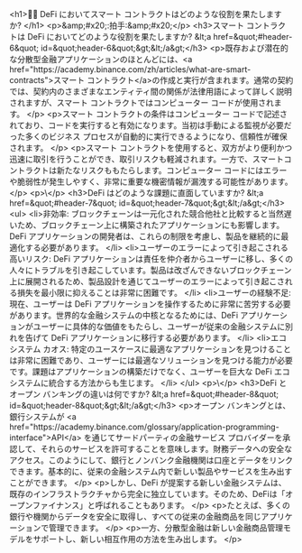 <p>&lt;h1&gt;👩🏫 DeFi においてスマート コントラクトはどのような役割を果たしますか? &lt;/h1&gt;
&lt;p&gt;&amp;amp;#x20;:拍手:&amp;amp;#x20;&lt;/p&gt;
&lt;h3&gt;スマート コントラクトは DeFi においてどのような役割を果たしますか? &amp;lt;a href=&amp;quot;#header-6&amp;quot; id=&amp;quot;header-6&amp;quot;&amp;gt;&amp;lt;/a&amp;gt;&lt;/h3&gt;
&lt;p&gt;既存および潜在的な分散型金融アプリケーションのほとんどには、&lt;a href=&quot;https://academy.binance.com/zh/articles/what-are-smart-contracts&quot;&gt;スマート コントラクト&lt;/a&gt;の作成と実行が含まれます。通常の契約では、契約内のさまざまなエンティティ間の関係が法律用語によって詳しく説明されますが、スマート コントラクトではコンピューター コードが使用されます。 &lt;/p&gt;
&lt;p&gt;スマート コントラクトの条件はコンピューター コードで記述されており、コードを実行すると有効になります。当初は手動による監視が必要だった多くのビジネス プロセスが自動的に実行できるようになり、信頼性が確保されます。 &lt;/p&gt;
&lt;p&gt;スマート コントラクトを使用すると、双方がより便利かつ迅速に取引を行うことができ、取引リスクも軽減されます。一方で、スマートコントラクトは新たなリスクももたらします。コンピューター コードにはエラーや脆弱性が発生しやすく、非常に重要な機密情報が漏洩する可能性があります。 &lt;/p&gt;
&lt;p&gt;\&lt;/p&gt;
&lt;h3&gt;DeFi はどのような課題に直面していますか? &amp;lt;a href=&amp;quot;#header-7&amp;quot; id=&amp;quot;header-7&amp;quot;&amp;gt;&amp;lt;/a&amp;gt;&lt;/h3&gt;
&lt;ul&gt;
&lt;li&gt;非効率: ブロックチェーンは一元化された競合他社と比較すると当然遅いため、ブロックチェーン上に構築されたアプリケーションにも影響します。 DeFi アプリケーションの開発者は、これらの制限を考慮し、製品を継続的に最適化する必要があります。 &lt;/li&gt;
&lt;li&gt;ユーザーのエラーによって引き起こされる高いリスク: DeFi アプリケーションは責任を仲介者からユーザーに移し、多くの人々にトラブルを引き起こしています。製品は改ざんできないブロックチェーン上に展開されるため、製品設計を通じてユーザーのエラーによって引き起こされる損失を最小限に抑えることは非常に困難です。 &lt;/li&gt;
&lt;li&gt;ユーザーの経験不足: 現在、ユーザーは DeFi アプリケーションを操作するために非常に苦労する必要があります。世界的な金融システムの中核となるためには、DeFi アプリケーションがユーザーに具体的な価値をもたらし、ユーザーが従来の金融システムに別れを告げて DeFi アプリケーションに移行する必要があります。 &lt;/li&gt;
&lt;li&gt;エコシステム カオス: 特定のユースケースに最適なアプリケーションを見つけることは非常に困難であり、ユーザーには最適なソリューションを見つける能力が必要です。課題はアプリケーションの構築だけでなく、ユーザーを巨大な DeFi エコシステムに統合する方法からも生じます。 &lt;/li&gt;
&lt;/ul&gt;
&lt;p&gt;\&lt;/p&gt;
&lt;h3&gt;DeFi とオープン バンキングの違いは何ですか? &amp;lt;a href=&amp;quot;#header-8&amp;quot; id=&amp;quot;header-8&amp;quot;&amp;gt;&amp;lt;/a&amp;gt;&lt;/h3&gt;
&lt;p&gt;オープン バンキングとは、銀行システムが &lt;a href=&quot;https://academy.binance.com/glossary/application-programming-interface&quot;&gt;API&lt;/a&gt; を通じてサードパーティの金融サービス プロバイダーを承認して、それらのサービスを許可することを意味します。財務データへの安全なアクセス。このようにして、銀行とノンバンク金融機関は口座とデータをリンクできます。基本的に、従来の金融システム内で新しい製品やサービスを生み出すことができます。 &lt;/p&gt;
&lt;p&gt;しかし、DeFi が提案する新しい金融システムは、既存のインフラストラクチャから完全に独立しています。そのため、DeFiは「オープンファイナンス」と呼ばれることもあります。 &lt;/p&gt;
&lt;p&gt;たとえば、多くの銀行や機関からデータを安全に取得し、すべての従来の金融商品を同じアプリケーションで管理できます。 &lt;/p&gt;
&lt;p&gt;一方、分散型金融は新しい金融商品管理モデルをサポートし、新しい相互作用の方法を生み出します。 &lt;/p&gt;</p>